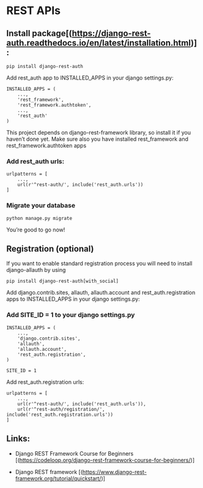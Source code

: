 # REST APIs
## Install package[(https://django-rest-auth.readthedocs.io/en/latest/installation.html)]:
```
pip install django-rest-auth
```
Add rest_auth app to INSTALLED_APPS in your django settings.py:
```
INSTALLED_APPS = (
    ...,
    'rest_framework',
    'rest_framework.authtoken',
    ...,
    'rest_auth'
)
```
This project depends on django-rest-framework library, so install it if you haven’t done yet. Make sure also you have installed rest_framework and rest_framework.authtoken apps

### Add rest_auth urls:
```
urlpatterns = [
    ...,
    url(r'^rest-auth/', include('rest_auth.urls'))
]
```
### Migrate your database
```
python manage.py migrate
```
You’re good to go now!

## Registration (optional)
If you want to enable standard registration process you will need to install django-allauth by using 
```
pip install django-rest-auth[with_social]
```
Add django.contrib.sites, allauth, allauth.account and rest_auth.registration apps to INSTALLED_APPS in your django settings.py:

### Add SITE_ID = 1 to your django settings.py
```
INSTALLED_APPS = (
    ...,
    'django.contrib.sites',
    'allauth',
    'allauth.account',
    'rest_auth.registration',
)

SITE_ID = 1
```
Add rest_auth.registration urls:
```
urlpatterns = [
    ...,
    url(r'^rest-auth/', include('rest_auth.urls')),
    url(r'^rest-auth/registration/', include('rest_auth.registration.urls'))
]
```
## Links:
- Django REST Framework Course for Beginners [(https://codeloop.org/django-rest-framework-course-for-beginners/)]

- Django REST framework [(https://www.django-rest-framework.org/tutorial/quickstart/)]